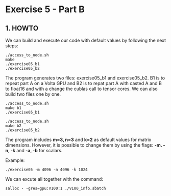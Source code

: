 # Exercise 5 - Part B

## 1. HOWTO

We can build and execute our code with default values  by following the next
steps:

```
./access_to_node.sh
make
./exercise05_b1
./exercise05_b2
```

The program generates two files: exercise05_b1 and exercise05_b2. B1 is to repeat part A on a Volta GPU and B2 is to repat part A with casted A and B to float16 and with a change the cublas call to tensor cores. We can also build two files one by one.

```
./access_to_node.sh
make b1
./exercise05_b1
```
```
./access_to_node.sh
make b2
./exercise05_b2
```

The program includes **m=3, n=3** and **k=2** as default values for matrix
dimensions. However, it is possible to change them by using the flags:
**-m. -n, -k** and **-a, -b** for scalars.

Example:

```
./exercise05 -m 4096 -n 4096 -k 1024
```

We can excute all together with the command:

```
salloc - -gres=gpu:V100:1 ./V100_info.sbatch
```